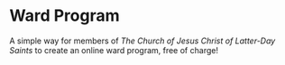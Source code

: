 # **Ward Program**
A simple way for members of *The Church of Jesus Christ of Latter-Day Saints* to create an online ward program, free of charge!

